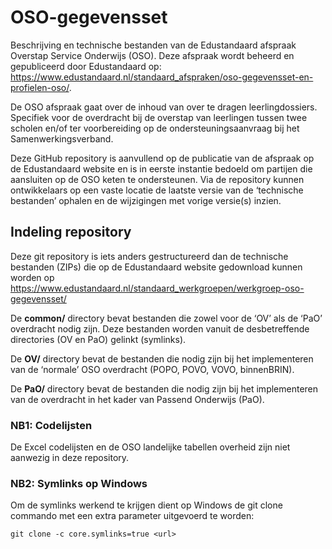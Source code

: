 # OSO-gegevensset

Beschrijving en technische bestanden van de Edustandaard afspraak Overstap Service Onderwijs (OSO). Deze afspraak wordt beheerd en gepubliceerd door Edustandaard op: https://www.edustandaard.nl/standaard_afspraken/oso-gegevensset-en-profielen-oso/. 

De OSO afspraak gaat over de inhoud van over te dragen leerlingdossiers. Specifiek voor de overdracht bij de overstap van leerlingen tussen twee scholen en/of ter voorbereiding op de ondersteuningsaanvraag bij het Samenwerkingsverband.

Deze GitHub repository is aanvullend op de publicatie van de afspraak op de Edustandaard website en is in eerste instantie bedoeld om partijen die aansluiten op de OSO keten te ondersteunen. Via de repository kunnen ontwikkelaars op een vaste locatie de laatste versie van de ‘technische bestanden’ ophalen en de wijzigingen met vorige versie(s) inzien.

## Indeling repository

Deze git repository is iets anders gestructureerd dan de technische bestanden (ZIPs) die op de Edustandaard website gedownload kunnen worden op  https://www.edustandaard.nl/standaard_werkgroepen/werkgroep-oso-gegevensset/

De **common/** directory bevat bestanden die zowel voor de ‘OV’ als de ‘PaO’ overdracht nodig zijn. Deze bestanden worden vanuit de desbetreffende directories (OV en PaO) gelinkt (symlinks).

De **OV/** directory bevat de bestanden die nodig zijn bij het implementeren van de ‘normale’ OSO overdracht (POPO, POVO, VOVO, binnenBRIN).

De **PaO/** directory bevat de bestanden die nodig zijn bij het implementeren van de overdracht in het kader van Passend Onderwijs (PaO).

### NB1: Codelijsten

De Excel codelijsten en de OSO landelijke tabellen overheid zijn niet aanwezig in deze repository.

### NB2: Symlinks op Windows

Om de symlinks werkend te krijgen dient op Windows de git clone commando met een extra parameter uitgevoerd te worden:

```
git clone -c core.symlinks=true <url>
```
